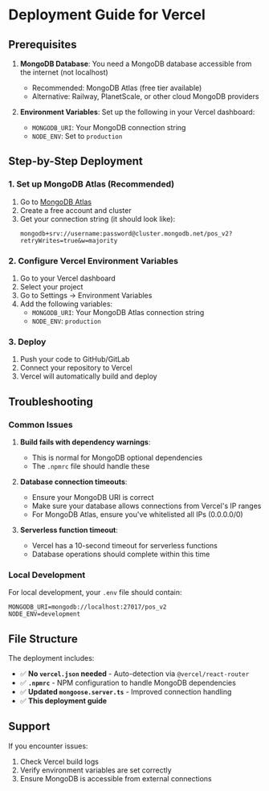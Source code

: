 # Deployment Guide for Vercel

## Prerequisites

1. **MongoDB Database**: You need a MongoDB database accessible from the internet (not localhost)
   - Recommended: MongoDB Atlas (free tier available)
   - Alternative: Railway, PlanetScale, or other cloud MongoDB providers

2. **Environment Variables**: Set up the following in your Vercel dashboard:
   - `MONGODB_URI`: Your MongoDB connection string
   - `NODE_ENV`: Set to `production`

## Step-by-Step Deployment

### 1. Set up MongoDB Atlas (Recommended)

1. Go to [MongoDB Atlas](https://cloud.mongodb.com/)
2. Create a free account and cluster
3. Get your connection string (it should look like):
   ```
   mongodb+srv://username:password@cluster.mongodb.net/pos_v2?retryWrites=true&w=majority
   ```

### 2. Configure Vercel Environment Variables

1. Go to your Vercel dashboard
2. Select your project
3. Go to Settings → Environment Variables
4. Add the following variables:
   - `MONGODB_URI`: Your MongoDB Atlas connection string
   - `NODE_ENV`: `production`

### 3. Deploy

1. Push your code to GitHub/GitLab
2. Connect your repository to Vercel
3. Vercel will automatically build and deploy

## Troubleshooting

### Common Issues

1. **Build fails with dependency warnings**: 
   - This is normal for MongoDB optional dependencies
   - The `.npmrc` file should handle these

2. **Database connection timeouts**:
   - Ensure your MongoDB URI is correct
   - Make sure your database allows connections from Vercel's IP ranges
   - For MongoDB Atlas, ensure you've whitelisted all IPs (0.0.0.0/0)

3. **Serverless function timeout**:
   - Vercel has a 10-second timeout for serverless functions
   - Database operations should complete within this time

### Local Development

For local development, your `.env` file should contain:
```
MONGODB_URI=mongodb://localhost:27017/pos_v2
NODE_ENV=development
```

## File Structure

The deployment includes:
- ✅ **No `vercel.json` needed** - Auto-detection via `@vercel/react-router`
- ✅ **`.npmrc`** - NPM configuration to handle MongoDB dependencies
- ✅ **Updated `mongoose.server.ts`** - Improved connection handling
- ✅ **This deployment guide**

## Support

If you encounter issues:
1. Check Vercel build logs
2. Verify environment variables are set correctly
3. Ensure MongoDB is accessible from external connections 